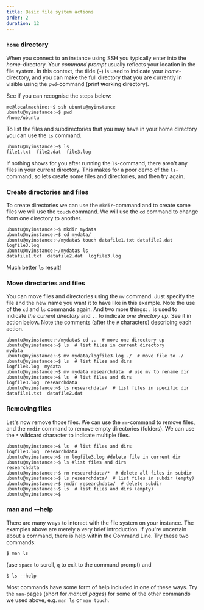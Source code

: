 ```yaml
---
title: Basic file system actions
order: 2
duration: 12
---
```


### `home` directory

When you connect to an instance using SSH you typically enter into the *home*-directory. Your *command prompt* usually reflects your location in the file system. In this context, the tilde (`~`) is used to indicate your *home*-directory, and you can make the full directory that you are currently in visible using the `pwd`-command (**p**rint **w**orking **d**irectory).

See if you can recognise the steps below:

```
me@localmachine:~$ ssh ubuntu@myinstance
ubuntu@myinstance:~$ pwd
/home/ubuntu
```

To list the files and subdirectories that you may have in your home directory you can use the `ls` command.

```
ubuntu@myinstance:~$ ls
file1.txt  file2.dat  file3.log
```

If nothing shows for you after running the `ls`-command, there aren't any files in your current directory. This makes for a poor demo of the `ls`-command, so lets create some files and directories, and then try again.

### Create directories and files

To create directories we can use the `mkdir`-command and to create some files we will use the `touch` command. We will use the `cd` command to change from one directory to another.

```
ubuntu@myinstance:~$ mkdir mydata
ubuntu@myinstance:~$ cd mydata/
ubuntu@myinstance:~/mydata$ touch datafile1.txt datafile2.dat logfile3.log
ubuntu@myinstance:~/mydata$ ls
datafile1.txt  datafile2.dat  logfile3.log
```

Much better `ls` result!

### Move directories and files

You can move files and directories using the `mv` command. Just specify the file and the new name you want it to have like in this example. Note the use of the `cd` and  `ls` commands again. And two more things: `.` is used to indicate *the current directory*
and `..` to indicate *one directory up*. See it in action below. Note the comments (after the `#` characters) describing each action.

```
ubuntu@myinstance:~/mydata$ cd ..  # move one directory up
ubuntu@myinstance:~$ ls  # list files in current directory
mydata
ubuntu@myinstance:~$ mv mydata/logfile3.log ./  # move file to ./
ubuntu@myinstance:~$ ls  # list files and dirs
logfile3.log  mydata
ubuntu@myinstance:~$ mv mydata researchdata  # use mv to rename dir
ubuntu@myinstance:~$ ls  # list files and dirs
logfile3.log  researchdata
ubuntu@myinstance:~$ ls researchdata/  # list files in specific dir
datafile1.txt  datafile2.dat
```

### Removing files

Let's now remove those files. We can use the `rm`-command to remove files, and the `rmdir` command to remove empty directories (folders). We can use the `*` wildcard character to indicate multiple files.

```
ubuntu@myinstance:~$ ls  # list files and dirs
logfile3.log  researchdata
ubuntu@myinstance:~$ rm logfile3.log #delete file in current dir
ubuntu@myinstance:~$ ls #list files and dirs
researchdata
ubuntu@myinstance:~$ rm researchdata/*  # delete all files in subdir
ubuntu@myinstance:~$ ls researchdata/  # list files in subdir (empty)
ubuntu@myinstance:~$ rmdir researchdata/  # delete subdir
ubuntu@myinstance:~$ ls  # list files and dirs (empty)
ubuntu@myinstance:~$
```

### man and --help

There are many ways to interact with the file system on your instance. The examples above are merely a very brief introduction. If you're uncertain about a command, there is help within the Command Line. Try these two commands:

```
$ man ls
```

(use `space` to scroll, `q` to exit to the command prompt) and

```
$ ls --help
```

Most commands have some form of help included in one of these ways. Try the `man`-pages (short for *manual pages*) for some of the other commands we used above, e.g. `man ls` or `man touch`.
